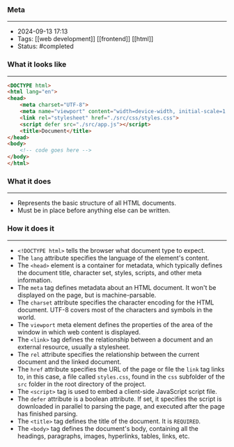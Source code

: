 ### Meta
- - -
- 2024-09-13 17:13
- Tags: [[web development]] [[frontend]] [[html]]
- Status: #completed

### What it looks like
- - -
```HTML file:index.html
<DOCTYPE html>
<html lang="en">
<head>
    <meta charset="UTF-8">
    <meta name="viewport" content="width=device-width, initial-scale=1.0">
    <link rel="stylesheet" href="./src/css/styles.css">
    <script defer src="./src/app.js"></script>
    <title>Document</title>
</head>
<body>
    <!-- code goes here -->
</body>
</html>
```

### What it does
---
- Represents the basic structure of all HTML documents.
- Must be in place before anything else can be written.

### How it does it
- - -
-  `<!DOCTYPE html>` tells the browser what document type to expect.
- The `lang` attribute specifies the language of the element's content.
- The `<head>` element is a container for metadata, which typically defines the document title, character set, styles, scripts, and other meta information.
- The `meta` tag defines metadata about an HTML document. It won't be displayed on the page, but is machine-parsable.
- The `charset` attribute specifies the character encoding for the HTML document. UTF-8 covers most of the characters and symbols in the world.
- The `viewport` meta element defines the properties of the area of the window in which web content is displayed.
- The `<link>` tag defines the relationship between a document and an external resource, usually a stylesheet.
- The `rel` attribute specifies the relationship between the current document and the linked document.
- The `href` attribute specifies the URL of the page or file the `link` tag links to, in this case, a file called `styles.css`, found in the `css` subfolder of the `src` folder in the root directory of the project.
- The `<script>` tag is used to embed a client-side JavaScript script file.
- The `defer` attribute is a boolean attribute. If set, it specifies the script is downloaded in parallel to parsing the page, and executed after the page has finished parsing.
- The `<title>` tag defines the title of the document. It is `REQUIRED`.
- The `<body>` tag defines the document's body, containing all the headings, paragraphs, images, hyperlinks, tables, links, etc.